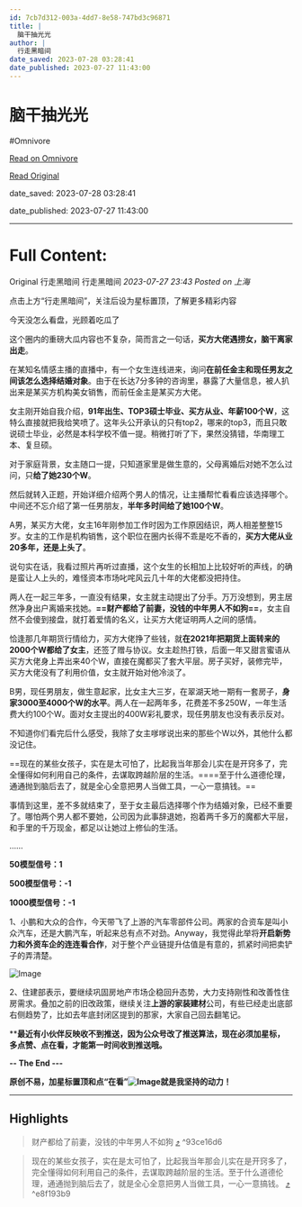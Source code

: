 ```yaml
---
id: 7cb7d312-003a-4dd7-8e58-747bd3c96871
title: |
  脑干抽光光
author: |
  行走黑暗间
date_saved: 2023-07-28 03:28:41
date_published: 2023-07-27 11:43:00
---
```


# 脑干抽光光
#Omnivore

[Read on Omnivore](https://omnivore.app/me/-1899b665050)

[Read Original](https://mp.weixin.qq.com/s/miIXoO4LOyvEQRAkZ28B1g)

date_saved: 2023-07-28 03:28:41

date_published: 2023-07-27 11:43:00

--- 

# Full Content: 

Original 行走黑暗间  行走黑暗间 _2023-07-27 23:43_ _Posted on 上海_ 

点击上方“行走黑暗间”，关注后设为星标置顶，了解更多精彩内容

今天没怎么看盘，光顾着吃瓜了

这个圈内的重磅大瓜内容也不复杂，简而言之一句话，**买方大佬遇捞女，脑干离家出走**。

在某知名情感主播的直播中，有一个女生连线进来，询问**在前任金主和现任男友之间该怎么选择结婚对象**。由于在长达7分多钟的咨询里，暴露了大量信息，被人扒出来是某买方机构美女销售，而前任金主是某买方大佬。

女主刚开始自我介绍，**91年出生、TOP3硕士毕业、买方从业、年薪100个W**，这特么直接就把我给笑喷了。这年头公开承认的只有top2，哪来的top3，而且只敢说硕士毕业，必然是本科学校不值一提。稍微打听了下，果然没猜错，华南理工本、复旦硕。

对于家庭背景，女主随口一提，只知道家里是做生意的，父母离婚后对她不怎么过问，只**给了她230个W**。

然后就转入正题，开始详细介绍两个男人的情况，让主播帮忙看看应该选择哪个。中间还不忘介绍了第一任男朋友，**半年多时间给了她100个W**。  

A男，某买方大佬，女主16年刚参加工作时因为工作原因结识，两人相差整整15岁。女主的工作是机构销售，这个职位在圈内长得不乖是吃不香的，**买方大佬从业20多年，还是上头了**。

说句实在话，我看过照片再听过直播，这个女生的长相加上比较好听的声线，的确是蛮让人上头的，难怪资本市场叱咤风云几十年的大佬都没把持住。

两人在一起三年多，一直没有结果，女主就主动提出了分手。万万没想到，男主居然净身出户离婚来找她。**==财产都给了前妻，没钱的中年男人不如狗==**，女主自然不会傻到接盘，就打着爱情的名义，让买方大佬证明两人之间的感情。

恰逢那几年期货行情给力，买方大佬挣了些钱，就**在2021年把期货上面转来的2000个W都给了女主**，还签了赠与协议。女主趁热打铁，后面一年又甜言蜜语从买方大佬身上弄出来40个W，直接在魔都买了套大平层。房子买好，装修完毕，买方大佬没有了利用价值，女主就开始对他冷淡了。

B男，现任男朋友，做生意起家，比女主大三岁，在翠湖天地一期有一套房子，**身家3000至4000个W的水平**。两人在一起两年多，花费差不多250W，一年生活费大约100个W。面对女主提出的400W彩礼要求，现任男朋友也没有表示反对。

不知道你们看完后什么感受，我除了女主嗲嗲说出来的那些个W以外，其他什么都没记住。

==现在的某些女孩子，实在是太可怕了，比起我当年那会儿实在是开窍多了，完全懂得如何利用自己的条件，去谋取跨越阶层的生活。====至于什么道德伦理，通通抛到脑后去了，就是全心全意把男人当做工具，一心一意搞钱。==

事情到这里，差不多就结束了，至于女主最后选择哪个作为结婚对象，已经不重要了。哪怕两个男人都不要她，公司因为此事辞退她，抱着两千多万的魔都大平层，和手里的千万现金，都足以让她过上修仙的生活。

……  

**50模型信号：1**

**500模型信号：-1**

**1000模型信号：-1**

1、小鹏和大众的合作，今天带飞了上游的汽车零部件公司。两家的合资车是叫小众汽车，还是大鹏汽车，听起来总有点不对劲。Anyway，我觉得此举将**开启新势力和外资车企的连连看合作**，对于整个产业链提升估值是有意的，抓紧时间把卖铲子的弄清楚。

![Image](https://proxy-prod.omnivore-image-cache.app/0x0,sIXEJpZjNOWgO9Oi29LGk2cm2C7tiM098uX_LNI2e2H4/https://mmbiz.qpic.cn/sz_mmbiz_jpg/fKbWVdUyp9N2ljgepFXbh17dqjclAvgq5cN15MUr7ZickRho5GSyUuY9sn8fMH9P7rpReTicghibsIWZNxNghz6Vw/640?wx_fmt=jpeg)

2、住建部表示，要继续巩固房地产市场企稳回升态势，大力支持刚性和改善性住房需求。叠加之前的旧改政策，继续关注**上游的家装建材**公司，有些已经走出底部右侧趋势了，比如去年底封闭区提到的那家，大家自己回去翻笔记。

****最近有小伙伴反映收不到推送，因为公众号改了推送算法，现在必须加星标，多点赞、点在看，才能第一时间收到推送哦。**

**\-- The End ---**

**原创不易，加星标置顶和点“在看”![Image](https://proxy-prod.omnivore-image-cache.app/20x0,sVkynaIhZp3OqygpvAJOHrdsQiFa9P1OKqb3py6xXi8I/https://mmbiz.qpic.cn/mmbiz_gif/EBb5pGJYmrwvzSw6MKN9icicEkictGhmLpbzY9w5nGwogdtO4rouzuoDXxukc8VuWIfomnpuvFpNygiaW2Ad3EtibKQ/640?wx_fmt=gif)就是我坚持的动力！**

---

## Highlights

> 财产都给了前妻，没钱的中年男人不如狗 [⤴️](https://omnivore.app/me/-1899b665050#93ce16d6-f1bb-4d4b-a1ee-eadca4a3eed1)  ^93ce16d6

> 现在的某些女孩子，实在是太可怕了，比起我当年那会儿实在是开窍多了，完全懂得如何利用自己的条件，去谋取跨越阶层的生活。至于什么道德伦理，通通抛到脑后去了，就是全心全意把男人当做工具，一心一意搞钱。 [⤴️](https://omnivore.app/me/-1899b665050#e8f193b9-318d-4ca3-a9ef-be222ed34d26)  ^e8f193b9

